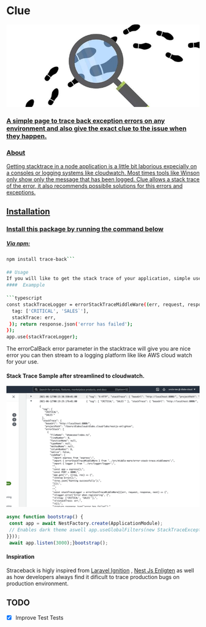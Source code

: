 
<p align="center">  

# Clue
![Clue Image](https://raw.githubusercontent.com/uncle-tee/clue/main/assests/clue-image.jpeg)

<a href="">  

### A  simple page to trace back exception errors on any environment  and also give the exact clue to the issue when they happen.
</p>  

### About
Getting stacktrace in a node application is a little bit laborious expecially on a consoles or logging systems like cloudwatch. Most times tools like Winson only show only the message that has been logged. Clue allows a stack trace of the error, it also recommends possiblle solutions for this errors and exceptions.

## Installation
### Install this package by running  the command below
##### Via npm:
```bash  
npm install trace-back```  
  
## Usage  
If you will like to get the stack trace of your application, simple use the `errorStackTraceMiddleWare` nodejs middleware that has been provided for you.  
####  Exampple  
  
```typescript  
const stackTraceLogger = errorStackTraceMiddleWare((err, request, response, next) => { logger.error('Error when registering', {  
  tag: ['CRITICAL', 'SALES`'],  
  stackTrace: err,  
 }); return response.json('error has failed');  
});  
app.use(stackTraceLogger);  
```  
The errorCalBack error parameter in the stacktrace will give you are nice error you can then stream to a logging platform like like AWS cloud watch for your use.

#### Stack Trace Sample after streamlined to cloudwatch.
![enter image description here](https://raw.githubusercontent.com/uncle-tee/clue/main/assests/aws-cloud-watch-log-sample.png)

```typescript  
async function bootstrap() {  
 const app = await NestFactory.create(ApplicationModule);  
 // Enables dark theme aswell app.useGlobalFilters(new StackTraceExceptionFilter({ errorTrace: (stackTrace: ErrorStackTrace, request, response)  => {  console.log(errorTrace)  
}}));  
 await app.listen(3000);}bootstrap();  
```  

#### Inspiration
Straceback is higly inspired from  [Laravel Ignition](https://github.com/facade/ignition) ,  [Nest Js Enligten](https://github.com/facade/ignition) as well as how developers always find it dificult to trace production bugs on production environment.

## TODO
- [x] Improve Test Tests
